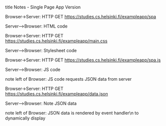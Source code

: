 title Notes - Single Page App Version


Browser->Server: HTTP GET https://studies.cs.helsinki.fi/exampleapp/spa

Server-->Browser: HTML code

Browser->Server: HTTP GET https://studies.cs.helsinki.fi/exampleapp/main.css

Server-->Browser: Stylesheet code

Browser->Server: HTTP GET https://studies.cs.helsinki.fi/exampleapp/spa.js

Server-->Browser: JS code

note left of Browser: JS code requests JSON data from server

Browser->Server: HTTP GET https://studies.cs.helsinki.fi/exampleapp/data.json

Server-->Browser: Note JSON data

note left of Browser: JSON data is rendered by event handler\n to dynamically display